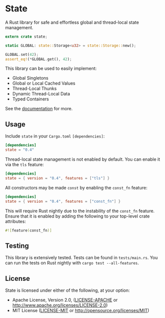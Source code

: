 # State

A Rust library for safe and effortless global and thread-local state management.

```rust
extern crate state;

static GLOBAL: state::Storage<u32> = state::Storage::new();

GLOBAL.set(42);
assert_eq!(*GLOBAL.get(), 42);
```

This library can be used to easily implement:

  * Global Singletons
  * Global or Local Cached Values
  * Thread-Local Thunks
  * Dynamic Thread-Local Data
  * Typed Containers

See the [documentation](https://docs.rs/state) for more.

## Usage

Include `state` in your `Cargo.toml` `[dependencies]`:

```toml
[dependencies]
state = "0.4"
```

Thread-local state management is not enabled by default. You can enable it
via the `tls` feature:

```toml
[dependencies]
state = { version = "0.4", features = ["tls"] }
```

All constructors may be made `const` by enabling the `const_fn` feature:

```toml
[dependencies]
state = { version = "0.4", features = ["const_fn"] }
```

This will require Rust nightly due to the instability of the `const_fn` feature.
Ensure that it is enabled by adding the following to your top-level crate
attributes:

```rust
#![feature(const_fn)]
```

## Testing

This library is extensively tested. Tests can be found in `tests/main.rs`. You
can run the tests on Rust nightly with `cargo test --all-features`.

## License

State is licensed under either of the following, at your option:

 * Apache License, Version 2.0, ([LICENSE-APACHE](LICENSE-APACHE) or http://www.apache.org/licenses/LICENSE-2.0)
 * MIT License ([LICENSE-MIT](LICENSE-MIT) or http://opensource.org/licenses/MIT)
